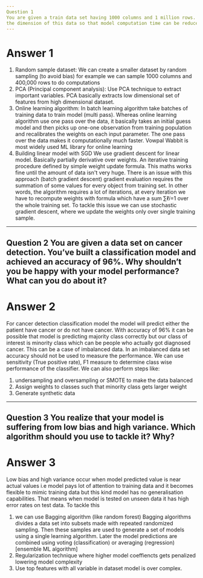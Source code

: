 ```yaml
---
Question 1
You are given a train data set having 1000 columns and 1 million rows. The data set is based on a classification problem. Your manager has asked you to reduce 
the dimension of this data so that model computation time can be reduced. Your machine has memory constraints. What would you do? (You are free to make practical assumptions.)
---
```

# Answer 1

1. Random sample dataset: 
We can create a smaller dataset by random sampling (to avoid bias) for example we can sample 1000 columns and 400,000 rows to do computations
2. PCA (Principal component analysis): 
Use PCA technique to extract important variables. PCA basically extracts low dimensional set of features from  high dimensional dataset.
3. Online learning algorithm: 
In batch learning algorithm take batches of training data to train model (multi pass). Whereas online learning algorithm use one pass over the data, it basically takes an initial guess model
and then picks up one-one observation from training population and recalibrates the weights on each input parameter. The one pass over the data makes it computationally much faster.
Vowpal Wabbit is most widely used ML library for online learning
4. Building linear model with SGD
We use gradient descent for linear model. Basically partially derivative over weights. An iterative training procedure defined by simple weight update formula. This maths works fine until the amount of data
isn't very huge. There is an issue with this approach (batch gradient descent)  gradient evaluation requires the summation of some values for every object from training set. 
In other words, the algorithm requires a lot of iterations, at every iteration we have to recompute weights with formula which have a sum  ∑ℓ𝑖=1  over the whole training set. To tackle this issue we can use
stochastic gradient descent, where we update the weights only over single training sample.

---
Question 2
You are given a data set on cancer detection. You’ve built a classification model and achieved an accuracy of 96%. Why shouldn’t you be happy with your model performance? What can you do about it?
---

# Answer 2

For cancer detection classification model the model will predict either the patient have cancer or do not have cancer. With accuracy of 96% it can be possible that model is predicting majority class correctly but our class of 
interest is minority class which can be people who actually got diagnosed cancer. This can be a case of imbalanced data. In an imbalanced data set accuracy should not be used to measure the performance. We can use sensitivity (True positive rate), 
F1 measure to determine class wise performance of the classifier. We can also perform steps like:
1. undersampling and oversampling or SMOTE to make the data balanced
2. Assign weights to classes such that minority class gets larger weight
3. Generate synthetic data

---
Question 3
You realize that your model is suffering from low bias and high variance. Which algorithm should you use to tackle it? Why?
---

# Answer 3
Low bias and high variance occur when model predicted value is near actual values i.e model pays lot of attention to training data and it becomes flexible to mimic training data but this kind model has no generalisation capabilities. That means when model is 
tested on unseen data it has high error rates on test data. To tackle this 
1. we can use Bagging algorithm (like random forest) Bagging algorithms divides a data set into subsets made with repeated randomized sampling. Then these samples are used to generate a set of models using a single learning algorithm. 
Later the model predictions are combined using voting (classification) or averaging (regression) [ensemble ML algorithm]
2. Regularization technique where higher model coeffiencts gets penalized lowering model complexity
3. Use top features with all variable in dataset model is over complex.